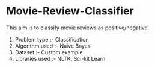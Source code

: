 # Movie-Review-Classifier

This aim is to classify movie reviews as positive/negative.

1. Problem type :- Classification
2. Algorithm used :- Naive Bayes
3. Dataset :- Custom example
4. Libraries used :- NLTK, Sci-kit Learn
